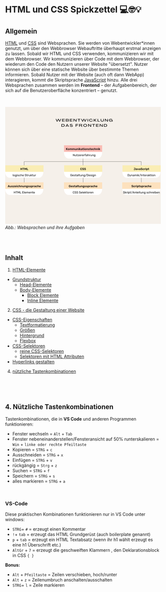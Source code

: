 # HTML und CSS Spickzettel 💻🤓💡

## Allgemein

[HTML](#1-html-die-websprache-für-das-gerüst-einer-website) und [CSS](#2-css-die-websprache-für-die-gestaltung-einer-website) sind Websprachen. Sie werden von Webentwickler*innen genutzt, um über den Webbrowser Webauftritte überhaupt erstmal anzeigen zu lassen.  Sobald wir HTML und CSS verwenden, kommunizieren wir mit dem Webbrowser. Wir kommunizieren über Code mit dem Webbrowser, der wiederum den Code den Nutzern unserer Website "übersetzt". Nutzer können sich über eine statische Website über bestimmte Themen informieren. Sobald Nutzer mit der Website (auch oft dann WebApp) interagieren, kommt die Skriptsprache [JavaScript](#3-js-die-websprache-für-die-dynamik-einer-website) hinzu. Alle drei Websprachen zusammen werden im **Frontend** – der Aufgabenbereich, der sich auf die Benutzeroberfläche konzentriert – genutzt. 

<br>

![Websprachen und ihre Aufgaben](./assets/HTML_CSS_JS.png) *Abb.: Websprachen und ihre Aufgaben*


<br><br>

## Inhalt

1. [HTML-Elemente](#html-elemente)
  - [Grundstruktur](#grundstruktur-einer-html-seite)
    - [Head-Elemente](#head-elemente-erscheinen-nicht-auf-der-seite-sondern-nur-infos-für-den-browser-und-google)
    - [Body-Elemente](#body-elemente-der-sichtbare-bereich-eurer-webseite)
        - [Block Elemente](#block-elemente-nehmen-die-gesamte-breite-des-elternelements-ein)
        - [Inline Elemente](#inline-elemente-nehmen-nur-die-breite-ihres-inhalts)

2. [CSS - die Gestaltung einer Website](#2-css-die-websprache-für-die-gestaltung-einer-websiteCSS-die-websprache-für-die-gestaltung-einer-website) 
- [CSS-Eigenschaften](#css-eigenschaften)
    - [Textformatierung](#textformatierung)
    - [Größen](#größen-abstände-und-rahmen-boxmodel)
    - [Hintergrund](#hintergrund)
    - [Flexbox](#flex-erste-schritte)
- [CSS-Selektoren](#selektoren) 
    - [reine CSS-Selektoren](#selektoren)
    - [Selektoren mit HTML Attributen](#selektoren-mit-html)
- [Hyperlinks gestalten](#hyperlinks-gestalten)
  
<!-- 3. [JavaScript](#3-js-die-websprache-für-die-dynamik-einer-website) -->

4. [nützliche Tastenkombinationen](#4-nützliche-tastenkombinationen)


<br><br><br>

<!-- 

## 1. HTML die Websprache für die logische Struktur des Inhalts einer Website

## HTML-Elemente
**HTML** steht für ***Hypertext Markup Language*** und ist eine Auszeichnungssprache, die verwendet wird, um den Inhalt einer Webseite zu strukturieren und zu kennzeichnen. HTML ist zuständig für die Markierung verschiedener Elemente wie Überschriften, Fließtexte, Bilder und Links, damit der Webbrowser die Elemente den Nutzern anzeigen und für weitere Zwecke nutzen kann. In der Regel sind HTML Elemente valide – also gültig – wenn sie ein sogenanntes **Start - und Endtag** aufweisen.

```
<p>Ich bin ein Text, der für den Webbrowser als Textabsatz (abgekürzt p) markiert wurde.</p>
```
``` 
<!-- Ich bin ein HTML Kommentar -->

<!--
 ```
---

> [!TIP]
> Start- und Endtag bestimmen den Anfang und das Ende der Markierung.

---
---

> [!TIP]
> nur wenn Texte, Bilder etc. richtig markiert wurden, können sie später gefärbt, ausgerichtet, allgmein gestaltet werden ohne dabei Verfahrensfehler zu riskieren! 

---

> [!TIP]  
> Kommentare sind für Menschen wichtig, damit Code in der Entwicklungsumgebung nachvollbar wird. Sie sind nützlich, um Hinweise zum Code zu geben. Kommentare werden im Browser nicht für Nutzer *innen angezeigt. 

<br><br><br>



### Grundstruktur einer HTML-Seite

| HTML-Element    | Beschreibung                                    | Beispiel                              |
|:---------------:|:-----------------------------------------------:|:-------------------------------------:|
| `<!DOCTYPE html>`| Definiert den Dokumenttyp und die HTML-Version  | `<!DOCTYPE html>`                     |
| `<html>`        | Wurzelelement einer HTML-Seite                  | `<html>...</html>`                    |
| `<head>`        | Enthält Metadaten und Links zu Stylesheets etc. | `<head>...</head>`                    |
| `<body>`        | Enthält den für Nutzer sichtbaren Inhalt der Webseite      | `<body>...</body>`                    |
<br>

**Beispiel**

```
<!DOCTYPE html>
<html>
    <head>...</head>
    <body>...</body>
</html>
```
<br>

> [!TIP]
> `<head>`und `<body>` befinden sich innerhalb des `<html>` Wurzel Elements - diese Elemente sind also in Wurzelelement verschachtelt oder anders gesagt, liegen zwischen **Start- und Endtag** des `<html>`Elements.

<br><br><br>

### Head-Elemente (erscheinen nicht auf der Website, sondern sind Infos für den Browser und bspw. auch Google)

| HTML-Element | Beschreibung                                           | Beispiel                                 |
|:------------:|:------------------------------------------------------:|:----------------------------------------:|
| `<title>`    | Titel der Webseite, erscheint in der Browser-Tab-Leiste | `<title>Meine Webseite</title>`          |
| `<meta>`     | Metainformationen, z.B. Zeichensatz oder Keywords       | `<meta charset="UTF-8">`                 |
| `<link>`     | Verknüpfung mit externen Dateien, z.B. CSS-Stylesheets  | `<link rel="stylesheet" href="style.css">`|

<br><br><br>



### Body-Elemente (der sichtbare Bereich einer Webseite)
    
| HTML-Element  | Beschreibung                               | Beispiel                             |
|:-------------:|:------------------------------------------:|:------------------------------------:|
| `<h1>`...`<h6>` | Überschriften                            | `<h1>Überschrift</h1>`               |
| `<p>`          | Textabsatz                                | `<p>Textabsatz</p>`                  |
| `<a>`        | Hyperlink (intern, extern)      | `<a href="./unterseite.html"> Dies ist der klickbare Linktext </a>`<br>`<a href="url"> Die ist der klickbare Linktext</a>`|
| `<img>`      | Bild einfügen                                 | `<img src="./bilder/meinBild.jpg" alt="Bildbeschreibung">`  |
| `<ul>`         | Ungeordnete Liste                         | `<ul><li>Element</li></ul>`          |
| `<ol>`         | Geordnete Liste                           | `<ol><li>Erstes Element</li></ol>`   |
| `<li>`         | Listenelement                             | `<li>Listeneintrag</li>`             |

#### HTML Attribute

Einige HTML Elemente brauchen notwendigerweise Zusatzinformationen, um zu funktionieren. Diese Zusatzinformationen müssen mit einem sogenannten Schlüssel-Wert Paar im Starttag des jeweiligen HTML Elements angegeben werden. 

| HTML-Attribut  | Beschreibung                               | Beispiel                             |
|:-------------:|:------------------------------------------:|:------------------------------------:|
| `href` | Schlüssel des Attributs                            | `<a href="./kontakt.html">Zur Kontaktseite</a>`|
| `"./kontakt.html"` | Wert des Attributs(hier Strukturpfad/Wegbeschreibung zum gewünschten Zieldokument)|`<a href="./kontakt.html">Zur Kontaktseite</a>`|



#### Block-Elemente (nehmen die gesamte Breite des Elternelements ein)

| HTML-Element  | Beschreibung                               | Beispiel                             |
|:-------------:|:------------------------------------------:|:------------------------------------:|
| `<h1>`...`<h6>` | Überschriften                            | `<h1>Überschrift</h1>`               |
| `<p>`          | Textabsatz                                | `<p>Textabsatz</p>`                  |
| `<ul>`         | Ungeordnete Liste                         | `<ul><li>Element</li></ul>`          |
| `<ol>`         | Geordnete Liste                           | `<ol><li>Erstes Element</li></ol>`   |
| `<li>`         | Listenelement                             | `<li>Listeneintrag</li>`             |
| `<div>`        | generisches Containerelement                          | `<div>Inhalt</div>`                  |
<br>

##### Containerelemente, die eine klare vordefinierte Bedeutung markieren (semantisch):

| HTML-Element  | Beschreibung                               | Beispiel                             |
|:-------------:|:------------------------------------------:|:------------------------------------:|
| `<header>`    | Definiert den Kopfbereich eines Dokuments oder einer Sektion. | `<header>Kopfbereich</header>`       |
| `<main>`      | Hauptinhalt des Dokuments, sollte einzigartig sein. | `<main>Hauptinhalt</main>`           |
| `<footer>`    | Definiert den Fußbereich eines Dokuments oder einer Sektion. | `<footer>Fußbereich</footer>`        |
| `<section>`   | Thematisch zusammenhängender Bereich eines Dokuments. | `<section>Abschnitt</section>`       |
| `<nav>`       | Definiert eine Gruppe von Navigationslinks. | `<nav>Navigation</nav>`              |
| `<article>`   | Unabhängiger Artikel, der in sich geschlossen ist. | `<article>Artikel</article>`         |

<br><br>

> [!TIP]
> Ein generisches HTML Element kann als Inhalt alle möglichen anderen Elemente verschachteln ohne spezifisch zu werden. Semantische HTML Elemente definieren ihren Inhalt sehr konkret, so sollte man nicht einen Fließtext mit einem `nav` Element markieren. 

> [!important]
> Je sorgfältiger man von Anfang arbeiten, desto weniger Vorgangsfehler entstehen in der weiteren Entwicklung einer Website.

<br>
   
#### Inline Elemente (nehmen nur die Breite ihres Inhalts)

| HTML-Element | Beschreibung                    | Beispiel                              |
|:------------:|:-------------------------------:|:-------------------------------------:|
| `<a>`        | Hyperlink (intern, extern)      | `<a href="./unterseite.html"> Dies ist der klickbare Linktext </a>` <br>  `<a href="url"> Die ist der klickbare Linktext. </a>`           |
| `<span>`       | Element, das ausgewählten Bereich makiert  | `<p> Dies ist ein Textabsatz und innerhalb dieses Fließtextes kann ich bestimmte <span>Bereiche</span> zusätlich makieren.</p>`         |
| `<img>`      | Bild einfügen                                 | `<img src="./bilder/meinBild.jpg" alt="Bildbeschreibung">`  |

  <br>

[zurück zur Inhaltsübersicht](#inhalt)

<br>

## 2. CSS die Websprache für die Gestaltung einer Website
<br>


![CSS](./assets/CSS-intro.png) *Abb.: CSS im Überblick*

## CSS-Eigenschaften

**CSS** steht für ***Cascading Style Sheets*** und wird verwendet, um HTML-Elementen in ihrem Standardaussehen auf einer Webseite zu verändern. Mit CSS können verschiedene Eigenschaften wie Farbe, Schriftart und Positionierung bearbeitet werden. Konventionen, wie etwa "die Trennung von Zuständigkeiten" ermöglicht es nicht nur strukturiert und übersichtlich zu arbeiten, sondern auch externe Stylesheets wiederzuverwenden. Deswegen sollte man das externe stylesheet dem internen styleheet bevorzugen und auf inline Styling verzichten (hier geht es darüberhinaus um bestimmte Browserkonzepte wie bspw. die Spezifizität, die greifen können und die Pflege/Wartung eines Webauftritts erschweren und behindern können)


Da es sich bei CSS, um eine andere Websprache als HTML handelt, ändert sich auch die Syntax (Schreibweise) :

```
 /* auch die Kommentare sehen in CSS anders aus, werden aber noch mit strg + # ausgelöst */
/* p ist hier der Selektor (Auswahlwerkzeug) und teilt dem Browser mit,
 dass alle HTML Elemente des Typus p ausgewählt werden sollen,
 um dann die Eigenschaften dieser Elemente im Deklarationsblock (Bereich innerhalb der geschweiften Klammern) ändern zu können */

p {
    color: blue;
/* Eigenschaft: Wert; */
  }

```

[zurück zur Inhaltsübersicht](#inhalt)

<br>




### Textformatierung
| Eigenschaft       | Beschreibung                                   | Beispiel                        |
|-------------------|------------------------------------------------|---------------------------------|
| `color`           | Setzt die Textfarbe.                           | `color: blue;`                  |
| `font-size`       | Bestimmt die Schriftgröße.                     | `font-size: 16px;`              |
| `text-decoration` | Fügt Dekorationen wie Unterstreichungen hinzu. | `text-decoration: underline;`   |
| `font-weight`     | Definiert die Dicke der Schrift.               | `font-weight: bold;`            |
| `font-family`     | Bestimmt die Schriftart.                       | `font-family: Arial, sans-serif;`|
| `font-style`      | Legt den Stil der Schrift fest (z.B. kursiv).  | `font-style: italic;`           |

[zurück zur Inhaltsübersicht](#inhalt)

<br>



### Größen, Abstände und Rahmen (Boxmodel)
| Eigenschaft | Beschreibung                            | Beispiel              |
|-------------|-----------------------------------------|-----------------------|
| `width`     | Setzt die Breite eines Elements.        | `width: 100px;`       |
| `height`    | Bestimmt die Höhe eines Elements.       | `height: 200px;`      |
| `margin`    | Bestimmt den Außenabstand eines Elements. | `margin: 20px;`       |
| `padding`   | Setzt den Innenabstand eines Elements.  | `padding: 15px;`      |
| `border`    | Definiert die Rahmenlinie eines Elements. | `border: 1px solid black;` |

[zurück zur Inhaltsübersicht](#inhalt)

<br>



### Hintergrund
| Eigenschaft           | Beschreibung                                          | Beispiel                            |
|-----------------------|-------------------------------------------------------|-------------------------------------|
| `background-color`    | Legt die Hintergrundfarbe fest.                       | `background-color: yellow;`         |
| `background-image`    | verknüpft über url Funktion ein hinterlegtes Bild und legt es als Hintergrund fest.                       | `background-image: url(../bilder/hintergrund.jpg);`         |
| `background-size`     | Bestimmt die Größe des Hintergrundbildes.             | `background-size: cover;`           |
| `background-repeat`   | Legt fest, ob und wie das Hintergrundbild wiederholt wird. | `background-repeat: no-repeat;`     |
| `background-position` | Definiert die Position des Hintergrundbildes.         | `background-position: center;`      |
| `background-attachment` | Legt fest, ob das Hintergrundbild scrollt oder fixiert ist. | `background-attachment: fixed;` |


[zurück zur Inhaltsübersicht](#inhalt)

<br>



## Flex (erste Schritte)
### Flexbox gehört zu den modernen Layouttechniken, die Ausrichtung der Kindelemente flexibel steuert

| Eigenschaft      | Beschreibung                                            | Beispiel                        |
|------------------|---------------------------------------------------------|---------------------------------|
| `display`        | Legt den flexiblen Container fest und stellt so Kinder nebeneinander.    (Achtung: display wird nicht nur für flex verwendet!)                   | `display: flex;`                |
| `justify-content`| Bestimmt die Ausrichtung der flexiblen Elemente entlang der Hauptachse. (hier horizontal) | `justify-content: center;`      |
| `align-items`    | Bestimmt die Ausrichtung der flexiblen Elemente entlang der Querachse. (hier: vertikal) | `align-items: center;`          |
| `gap`            | Legt den Abstand zwischen den flexiblen Elementen fest. | `gap: 10px;`                    |

**die goldene Mitte - Kindelemente werden horizontal und vertikal zentriert kann man über lediglich drei Eigenschaft-Wert Paare erzeugen - `display: flex; justify-content: center; align-items: center;`**

<br>

> [!important]
> Diese Technik lohnt sich, wenn ein Elternelement mehr als 1 Kind besitzt, da die Ausrichtung von Kindelementen innerhalb eines Elternelements beeinflusst wird.

[zurück zur Inhaltsübersicht](#inhalt)

<br>

## Erweiterte CSS-Effekte
| Eigenschaft           | Beschreibung                                          | Beispiel                            |
|-----------------------|-------------------------------------------------------|-------------------------------------|
| `transition`          | Definiert Übergangseffekte zwischen zwei Zuständen eines Elements. | `transition: all 0.3s ease;`       |
| `box-shadow`          | Fügt einem Element einen Schatten hinzu.              | `box-shadow: 0px 4px 8px rgba(0,0,0,0.3);` |






[zurück zur Inhaltsübersicht](#inhalt)

<br>


<br>

## Selektoren
### reine CSS Selektoren

| Selektor              | Beschreibung                                          | Beispiel                            |
|-----------------------|-------------------------------------------------------|-------------------------------------|
| Typselektor       | Wählt alle Elemente eines bestimmten Typs aus.        | `p { color: blue; }`                |
| Kind-Selektor      | Wählt alle Kindelemente innerhalb eines ausgewählten Typus aus.  | `main > section { color: red; }`        |
| Nachfahren-Selektor   | Wählt alle Elemente innerhalb eines bestimmten Elternteils aus. | `div p { color: green; }`          |
| `:nth-of-type()`              | Wählt alle Elemente die in dem gewählten Typus an einer bestimmten Stelle vorkommen  -> im Beispiel werden alle p Elemente ausgewählt die an 1.Stelle in einer bestimmten Reihenfolge vorkommen  | `p:nth-of-type(1) { color: red; }`           |

<br>

### Selektoren mit HTML

Es gibt CSS Selektoren, die brauchen zusätzlich eine Veränderung in unserem HTML Dokument. Durch das setzen von Attributen, auf die diese Selektoren zugreifen, wird der Konvention **Trennung
von Zuständigkeiten** (jede Websprache hat ihren Aufgabenbereich) nicht befolgt. Man sollte grundsätzlich in Maßen mit dem Klassenselektor umgehen. Klasseneigenschaften von HTML Elementen sind wertvoll wenn sie gestalterisch gruppieren. 
**Ids als Attribute für gestalterische Zwecke zu nutzen, wird nicht empfohlen** 
 

| Selektor              | Beschreibung                                          | Beispiel                            |
|-----------------------|-------------------------------------------------------|-------------------------------------|
| Klassenselektor       | Wählt alle Elemente aus die eine Klasse als Eigenschaft erhalten haben. Der Wert der Klasse und der . ist die Referenz für die Auswahl       | `.active { background-color: orange; }`                |


<br>

[zurück zur Inhaltsübersicht](#inhalt)

<br>

### Hyperlinks gestalten
**Hyperlinks sind klickbare Elemente und können auch je nach Zustand (wurde Link geklickt?, läuft die Maus über den Link?) gestaltet werden**

> [!important]
> Falls mehr als ein Zustand gestaltet wird, ist die Hierarchie der möglichen Zustände zu beachten

| Eigenschaft           | Beschreibung                                          | Beispiel                            |
|-----------------------|-------------------------------------------------------|-------------------------------------|
| `:link`    | gestaltet den Link im unberührten/ungeklickten/unbesuchten Zustand                       | `a:link {text-decoration: none;}`         |
| `:visited`    | gestaltet den Link im schon zuvor besuchten Zustand                       | `a:visted { color: purple;}`         |
| `:active`     | gestaltet den Link im aktiven Zustand - wenn man den Link gedrückt hält             | `a:hover { box-shadow: 5px 5px 15px solid purple;}`           |
| `:hover`   | gestaltet den Link, wenn Maus drüber läuft | `a:hover {text-decoration: underline;}`     |

<br>

[zurück zur Inhaltsübersicht](#inhalt)

<br>

-->

## 4. Nützliche Tastenkombinationen

Tastenkombinationen, die in **VS Code** und anderen Programmen funktionieren:

- Fenster wechseln = `Alt` + `Tab`
- Fenster nebeneinanderstellen/Fensteransicht auf 50% runterskalieren = `Win` + `linke oder rechte Pfeiltaste`
- Kopieren         = `STRG` + `c`
- Ausschneiden     = `STRG` + `x`
- Einfügen         = `STRG` + `v`
- rückgängig       = `Strg` + `z`
- Suchen           = `STRG` + `f`
- Speichern        = `STRG` + `s`
- alles markieren  = `STRG` + `a`


<br>

### VS-Code

Diese praktischen Kombinationen funktionieren nur in VS Code unter windows:
- `STRG`+ `#`          = erzeugt einen Kommentar 
- `!`+ `tab`          = erzeugt das HTML Grundgerüst (auch boilerplate genannt) 
- `p` + `tab`          = erzeugt ein HTML Textabsatz (wenn ihr h1 wählt erzeugt es eine h1 Überschrift etc.)
- `AltGr` + `7`        = erzeugt die geschweiften Klammern , den Deklarationsblock in CSS `{ }`

**Bonus:**

- `Alt` + `Pfeiltaste` = Zeilen verschieben, hoch/runter
- `Alt` + `z`          = Zeilenumbruch anschalten/ausschalten
- `STRG`+ `l`          = Zeile markieren

<br><br>

<!-- 
#### Emmet Abkürzungen in VS Code

Emmet sind Kurzformen, die VS Code zu Code umschreibt, hier einige kurze Beispiele für ***HTML***:
- `!`               = erzeugt in einen Boilerplate-Code (Grundstruktur)
- `lorem50`         = erzeugt einen Lorem-Text mit 50 Worten
- `div.box`         = erzeugt eine `<div class="box">`
- `ul>li*3`         = erzeugt eine `<ul>` mit 3 `<li>`Elementen
- `a{mehr dazu}`  = erzeugt ein `<a href="">mehr dazu</a>`
- `section>img+p+a` = erzeugt eine Sektion und darin ein `<img>`, `<p>`und ein `<a>`

> [!important]
> Kombiniert man Elemente miteinander kann man sehr umfangreiche Codeblöcke bauen. Je länger Kombinationen sind, desto leichter können Fehler produziert werden - nicht den Überblick verlieren!
***[Emmet Cheat Sheet](https://docs.emmet.io/cheat-sheet/)***


[zurück zur Inhaltsübersicht](#inhalt)
 <br>

-->